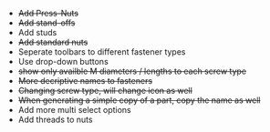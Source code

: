* ~~Add Press-Nuts~~
* ~~Add stand-offs~~
* Add studs  
* ~~Add standard nuts~~
* Seperate toolbars to different fastener types
* Use drop-down buttons 
* ~~show only availble M diameters / lengths to each screw type~~
* ~~More decriptive names to fasteners~~
* ~~Changing screw type, will change icon as well~~
* ~~When generating a simple copy of a part, copy the name as well~~
* Add more multi select options
* Add threads to nuts
